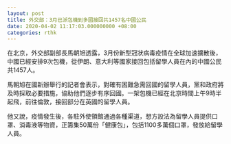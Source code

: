 ```yaml
---
layout: post
title: 外交部：3月已派包機到多國接回共1457名中國公民
date: 2020-04-02 11:17:03.000000000 +08:00
categories: rthk
---
```


在北京，外交部副部長馬朝旭透露，3月份新型冠狀病毒疫情在全球加速擴散後，中國已經安排9次包機，從伊朗、意大利等國家接回包括留學人員在內的中國公民共1457人。

馬朝旭在國新辦舉行的記者會表示，對確有困難急需回國的留學人員，黨和政府將及時採取必要措施，協助他們逐步有序回國。一架包機已經在北京時間上午9時半起飛，前往倫敦，接回部分在英國的留學人員。

他又說，疫情發生後，各駐外使領館通過各種渠道，想方設法為留學人員提供口罩、消毒液等物資，正籌集50萬份「健康包」，包括1100多萬個口罩，發放給留學人員。
